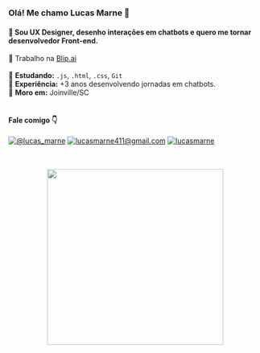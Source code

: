 ### Olá! Me chamo Lucas Marne 👋
#### 🤖 Sou UX Designer, desenho interações em chatbots e quero me tornar desenvolvedor Front-end.
💼 Trabalho na [Blip.ai](https://www.blip.ai/)
<br>
<br>
📝 <b>Estudando:</b> `.js`, `.html`, `.css`, `Git`<br>
🧠 <b>Experiência:</b> +3 anos desenvolvendo jornadas em chatbots.<br>
📍 <b>Moro em:</b> Joinville/SC<br>
<br>
#### Fale comigo 👇
<div>
  <a href="https://instagram.com/lucas_marne" target="_blank"><img loading="lazy" src="https://img.shields.io/badge/-Instagram-%23E4405F?style=for-the-badge&logo=instagram&logoColor=white" target="_blank" alt="@lucas_marne"></a>
  <a href = "mailto:lucasmarne411@gmail.com"><img loading="lazy" src="https://img.shields.io/badge/Gmail-D14836?style=for-the-badge&logo=gmail&logoColor=white" target="_blank" alt="lucasmarne411@gmail.com"></a>
  <a href="https://www.linkedin.com/in/lucasmarne" target="_blank"><img loading="lazy" src="https://img.shields.io/badge/-LinkedIn-%230077B5?style=for-the-badge&logo=linkedin&logoColor=white" target="_blank" alt="lucasmarne"></a>   
</div>
<br>
<br>
<p align="center">
  <img src="https://tenor.com/pt-PT/view/ron-swanson-nick-offerman-thumbs-up-right-on-good-job-gif-25371744" width="350">
</p>

